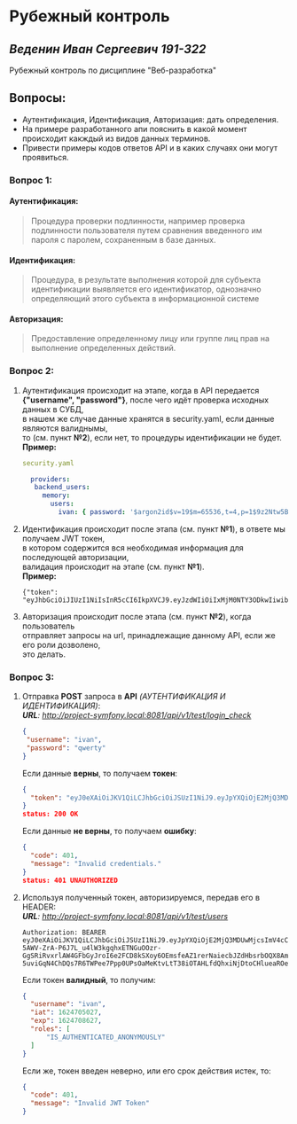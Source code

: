 # Рубежный контроль
## _Веденин Иван Сергеевич 191-322_


Рубежный контроль по дисциплине "Веб-разработка"


## Вопросы:

- Аутентификация, Идентификация, Авторизация: дать определения.
- На примере разработанного апи пояснить в какой момент происходит какждый из видов данных терминов.
- Привести примеры кодов ответов API и в каких случаях они могут проявиться.

### Вопрос 1:

#### Аутентификация:

> Процедура проверки подлинности, 
> например проверка подлинности пользователя 
> путем сравнения введенного им пароля с паролем, 
> сохраненным в базе данных.

#### Идентификация:

> Процедура, в результате выполнения которой 
> для субъекта идентификации выявляется его идентификатор, 
> однозначно определяющий этого субъекта в информационной системе

#### Авторизация:

> Предоставление определенному лицу или группе лиц прав
> на выполнение определенных действий.

### Вопрос 2:

1) Аутентификация происходит на этапе, когда в API передается<br> 
   **{"username", "password"}**, после чего идёт проверка исходных данных в СУБД,<br>
   в нашем же случае данные хранятся в security.yaml, если данные являются валиднымы,<br>
   то (см. пункт **№2**), если нет, то процедуры идентификации не будет.<br>
   **Пример:**
   ```yaml
   security.yaml
   
     providers:
      backend_users:
        memory:
          users:
            ivan: { password: '$argon2id$v=19$m=65536,t=4,p=1$9z2Ntw5BC9XYwUpQy1Sw1Q$cfrfEQHPiYi4OOhKOHPJM/JvqQ3R+/qKJ7VHHyCvo5U', roles: [ 'IS_AUTHENTICATED_ANONYMOUSLY' ] }
   ```
2) Идентификация происходит после этапа (см. пункт **№1**), в ответе мы получаем JWT токен,<br>
   в котором содержится вся необходимая информация для последующей авторизации, <br>
   валидация происходит на этапе (см. пункт **№1**).<br>
   **Пример:**
   ```JWT
   {"token": "eyJhbGciOiJIUzI1NiIsInR5cCI6IkpXVCJ9.eyJzdWIiOiIxMjM0NTY3ODkwIiwibmFtZSI6IkpvaG4gRG9lIiwiaWF0IjoxNTE2MjM5MDIyfQ.SflKxwRJSMeKKF2QT4fwpMeJf36POk6yJV_adQssw5c"}
   ```
3)  Авторизация происходит после этапа (см. пункт **№2**), когда пользователь<br>
    отправляет запросы на url, принадлежащие данному API, если же его роли дозволено,<br>
    это делать.

### Вопрос 3:

1) Отправка **POST** запроса в **API** _(АУТЕНТИФИКАЦИЯ И ИДЕНТИФИКАЦИЯ)_:<br>
  _**URL**: http://project-symfony.local:8081/api/v1/test/login_check_ <br>
   ```json
   {
    "username": "ivan",
    "password": "qwerty"
   }
   ```
   Если данные **верны**, то получаем **токен**: <br>
   ```json
   {
     "token": "eyJ0eXAiOiJKV1QiLCJhbGciOiJSUzI1NiJ9.eyJpYXQiOjE2MjQ3MDQzNzYsImV4cCI6MTYyNDcwNzk3Niwicm9sZXMiOlsiSVNfQVVUSEVOVElDQVRFRF9BTk9OWU1PVVNMWSJdLCJ1c2VybmFtZSI6Iml2YW4ifQ.XOV558URYM6hp98QY3TkgQ890cryNIyBJGQrlXwLfh5eTeljXVqrXVno7J20agVnHIoKaOzAD6FsfK2PgO3dHpjJzybKeAilgagqhQ54NSTJnLID9BWUSDWPtBCJ68rG0awdjDNcCHS9xqWqHzvuUaMUjj_5TarAohJXPpKyoMlSXkuW-LMZ7hqksWRZLB2aNHHNsab9CjT3zknYFVwMslzVlUfhH0951NCVQBy1r0BuJIaenE78TGk-Cd_CZQi811NLERG-2J_cqC0EP4q7OaDHvzqSxH_pgbXA9w3S5EZdnUBMRASbdrn_FQlwSiYKDHQsZrc9GXgFcqpTmBUX-A"
   }
   status: 200 OK
   ```
   Если данные **не верны**, то получаем **ошибку**: <br>
   ```json
   {
     "code": 401,
     "message": "Invalid credentials."
   }
   status: 401 UNAUTHORIZED
   ```
2) Используя полученный токен, авторизируемся, передав его в HEADER:<br>
   _**URL**: http://project-symfony.local:8081/api/v1/test/users_ <br>
   ```text
   Authorization: BEARER eyJ0eXAiOiJKV1QiLCJhbGciOiJSUzI1NiJ9.eyJpYXQiOjE2MjQ3MDUwMjcsImV4cCI6MTYyNDcwODYyNywicm9sZXMiOlsiSVNfQVVUSEVOVElDQVRFRF9BTk9OWU1PVVNMWSJdLCJ1c2VybmFtZSI6Iml2YW4ifQ.bTz9MFqvhf1Opp_pDW4ONDef4OggFrAWssqeYjei4sXZ5R6a9HEXWY8SnBKWV9a2ik4ohLBzdxDQJnhwhkNlRxi6MGXI4aYYQcwpZ3R1dhYH2fiZky8-5AWV-ZrA-P6J7L_u4lW3kgqhxETNGuOOzr-GgSRiRvxrlAW4GFbGyJroI6e2FCD8kSXoy6OEmsfeAZ1rerNaiecbJZdHbsrbOQX8AmYWbBmbNOImJePJ3l339-5uviGqN4ChDQs7R6TWPee7Ppp0UPsOaMeKtvLtT38iOTAHLfdQhxiNjDtoCHlueaROeYKw1xKvFDgNf5NiDbsjE2Tk0IoHswywKeZX7Q
   ```
   Если токен **валидный**, то получим:<br>
   ```json
   {
     "username": "ivan",
     "iat": 1624705027,
     "exp": 1624708627,
     "roles": [
         "IS_AUTHENTICATED_ANONYMOUSLY"
     ]
   }
   ```
   Если же, токен введен неверно, или его срок действия истек, то: <br>
   ```json
   {
     "code": 401,
     "message": "Invalid JWT Token"
   }
   ```
